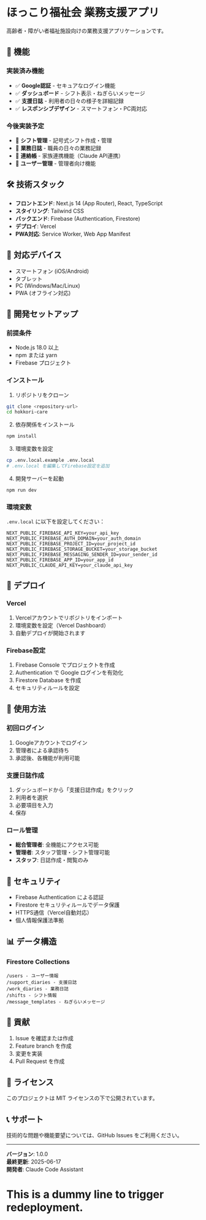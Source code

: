# ほっこり福祉会 業務支援アプリ

高齢者・障がい者福祉施設向けの業務支援アプリケーションです。

## 🚀 機能

### 実装済み機能
- ✅ **Google認証** - セキュアなログイン機能
- ✅ **ダッシュボード** - シフト表示・ねぎらいメッセージ
- ✅ **支援日誌** - 利用者の日々の様子を詳細記録
- ✅ **レスポンシブデザイン** - スマートフォン・PC両対応

### 今後実装予定
- 🔄 **シフト管理** - 記号式シフト作成・管理
- 🔄 **業務日誌** - 職員の日々の業務記録
- 🔄 **連絡帳** - 家族連携機能（Claude API連携）
- 🔄 **ユーザー管理** - 管理者向け機能

## 🛠 技術スタック

- **フロントエンド**: Next.js 14 (App Router), React, TypeScript
- **スタイリング**: Tailwind CSS
- **バックエンド**: Firebase (Authentication, Firestore)
- **デプロイ**: Vercel
- **PWA対応**: Service Worker, Web App Manifest

## 📱 対応デバイス

- スマートフォン (iOS/Android)
- タブレット
- PC (Windows/Mac/Linux)
- PWA (オフライン対応)

## 🔧 開発セットアップ

### 前提条件
- Node.js 18.0 以上
- npm または yarn
- Firebase プロジェクト

### インストール

1. リポジトリをクローン
```bash
git clone <repository-url>
cd hokkori-care
```

2. 依存関係をインストール
```bash
npm install
```

3. 環境変数を設定
```bash
cp .env.local.example .env.local
# .env.local を編集してFirebase設定を追加
```

4. 開発サーバーを起動
```bash
npm run dev
```

### 環境変数

`.env.local` に以下を設定してください：

```env
NEXT_PUBLIC_FIREBASE_API_KEY=your_api_key
NEXT_PUBLIC_FIREBASE_AUTH_DOMAIN=your_auth_domain
NEXT_PUBLIC_FIREBASE_PROJECT_ID=your_project_id
NEXT_PUBLIC_FIREBASE_STORAGE_BUCKET=your_storage_bucket
NEXT_PUBLIC_FIREBASE_MESSAGING_SENDER_ID=your_sender_id
NEXT_PUBLIC_FIREBASE_APP_ID=your_app_id
NEXT_PUBLIC_CLAUDE_API_KEY=your_claude_api_key
```

## 🚀 デプロイ

### Vercel

1. Vercelアカウントでリポジトリをインポート
2. 環境変数を設定（Vercel Dashboard）
3. 自動デプロイが開始されます

### Firebase設定

1. Firebase Console でプロジェクトを作成
2. Authentication で Google ログインを有効化
3. Firestore Database を作成
4. セキュリティルールを設定

## 📝 使用方法

### 初回ログイン
1. Googleアカウントでログイン
2. 管理者による承認待ち
3. 承認後、各機能が利用可能

### 支援日誌作成
1. ダッシュボードから「支援日誌作成」をクリック
2. 利用者を選択
3. 必要項目を入力
4. 保存

### ロール管理
- **総合管理者**: 全機能にアクセス可能
- **管理者**: スタッフ管理・シフト管理可能
- **スタッフ**: 日誌作成・閲覧のみ

## 🔐 セキュリティ

- Firebase Authentication による認証
- Firestore セキュリティルールでデータ保護
- HTTPS通信（Vercel自動対応）
- 個人情報保護法準拠

## 📊 データ構造

### Firestore Collections

```
/users - ユーザー情報
/support_diaries - 支援日誌
/work_diaries - 業務日誌
/shifts - シフト情報
/message_templates - ねぎらいメッセージ
```

## 🤝 貢献

1. Issue を確認または作成
2. Feature branch を作成
3. 変更を実装
4. Pull Request を作成

## 📄 ライセンス

このプロジェクトは MIT ライセンスの下で公開されています。

## 📞 サポート

技術的な問題や機能要望については、GitHub Issues をご利用ください。

---

**バージョン**: 1.0.0  
**最終更新**: 2025-06-17  
**開発者**: Claude Code Assistant
# This is a dummy line to trigger redeployment.
